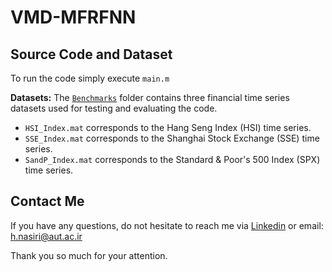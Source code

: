 # VMD-MFRFNN

## Source Code and Dataset

To run the code simply execute `main.m`

**Datasets:** 
The [`Benchmarks`](Benchmarks/) folder contains three financial time series datasets used for testing and evaluating the code.

+ `HSI_Index.mat` corresponds to the Hang Seng Index (HSI) time series.
+ `SSE_Index.mat` corresponds to the Shanghai Stock Exchange (SSE) time series.
+ `SandP_Index.mat` corresponds to the Standard & Poor's 500 Index (SPX) time series.


## Contact Me

If you have any questions, do not hesitate to reach me via [Linkedin](https://www.linkedin.com/in/hamid-nasiri-b5555487/) or email: h.nasiri@aut.ac.ir

Thank you so much for your attention.
